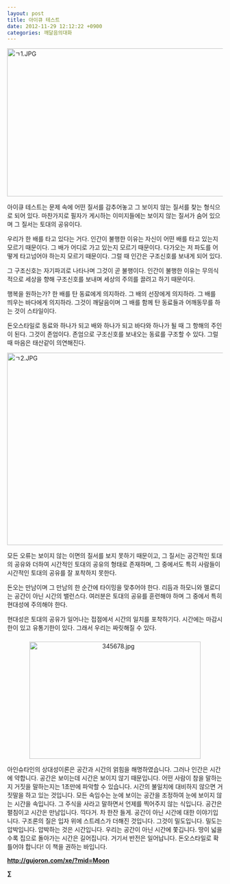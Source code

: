```yaml
---
layout: post
title: 아이큐 테스트
date: 2012-11-29 12:12:22 +0900
categories: 깨달음의대화
---
```

 
<img alt="ㄱ1.JPG" src="assets/attach/images/198/675/291/ㄱ1.JPG" width="573" height="345" /> 

 아이큐 테스트는 문제 속에 어떤 질서를 감추어놓고 그 보이지 않는 질서를 찾는 형식으로 되어 있다. 마찬가지로 필자가 게시하는 이미지들에는 보이지 않는 질서가 숨어 있으며 그 질서는 토대의 공유이다. 

 우리가 한 배를 타고 있다는 거다. 인간이 불행한 이유는 자신이 어떤 배를 타고 있는지 모르기 때문이다. 그 배가 어디로 가고 있는지 모르기 때문이다. 다가오는 저 파도를 어떻게 타고넘어야 하는지 모르기 때문이다. 그럴 때 인간은 구조신호를 보내게 되어 있다. 

 그 구조신호는 자기파괴로 나타나며 그것이 곧 불행이다. 인간이 불행한 이유는 무의식적으로 세상을 향해 구조신호를 보내며 세상의 주의를 끌려고 하기 때문이다. 

 행복을 원하는가? 한 배를 탄 동료에게 의지하라. 그 배의 선장에게 의지하라. 그 배를 띄우는 바다에게 의지하라. 그것이 깨달음이며 그 배를 함께 탄 동료들과 어깨동무를 하는 것이 스타일이다. 

 돈오스타일로 동료와 하나가 되고 배와 하나가 되고 바다와 하나가 될 때 그 항해의 주인이 된다. 그것이 존엄이다. 존엄으로 구조신호를 보내오는 동료를 구조할 수 있다. 그럴 때 마음은 태산같이 의연해진다. 



 
<img alt="ㄱ2.JPG" src="assets/attach/images/198/675/291/ㄱ2.JPG" width="526" height="448" /> 

 모든 오류는 보이지 않는 이면의 질서를 보지 못하기 때문이고, 그 질서는 공간적인 토대의 공유와 더하여 시간적인 토대의 공유의 형태로 존재하며, 그 중에서도 특히 사람들이 시간적인 토대의 공유를 잘 포착하지 못한다. 

 돈오는 만남이며 그 만남의 한 순간에 타이밍을 맞추어야 한다. 리듬과 하모니와 멜로디는 공간이 아닌 시간의 밸런스다. 여러분은 토대의 공유를 훈련해야 하며 그 중에서 특히 현대성에 주의해야 한다. 

 현대성은 토대의 공유가 일어나는 접점에서 시간의 일치를 포착하기다. 시간에는 마감시한이 있고 유통기한이 있다. 그래서 우리는 짜릿해질 수 있다. 



 ###


  




<p align="center">
  <a href="?mid=Moon"><img alt="345678.jpg" src="assets/attach/images/198/187/283/345678.jpg" width="400" height="273" /> <br /></a>
</p>

 아인슈타인의 상대성이론은 공간과 시간의 얽힘을 해명하였습니다. 그러나 인간은 시간에 약합니다. 공간은 보이는데 시간은 보이지 않기 때문입니다. 어떤 사람이 참을 말하는지 거짓을 말하는지는 1초만에 파악할 수 있습니다. 시간의 불일치에 대비하지 않으면 거짓말을 하고 있는 것입니다. 모든 속임수는 눈에 보이는 공간을 조정하여 눈에 보이지 않는 시간을 속입니다. 그 주식을 사라고 말하면서 언제를 찍어주지 않는 식입니다. 공간은 펼침이고 시간은 만남입니다. 끽다거. 차 한잔 들게. 공간이 아닌 시간에 대한 이야기입니다. 구조론의 질은 입자 위에 스트레스가 더해진 것입니다. 그것이 밀도입니다. 밀도는 압박입니다. 압박하는 것은 시간입니다. 우리는 공간이 아닌 시간에 쫓깁니다. 땅이 넓을수록 집으로 돌아가는 시간은 길어집니다. 거기서 반전은 일어납니다. 돈오스타일로 확 틀어야 합니다! 이 책을 권하는 바입니다. 







**http://gujoron.com/xe/?mid=Moon**   


**∑**

